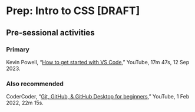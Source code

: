 # Prep: Intro to CSS [DRAFT]

## Pre-sessional activities

### Primary

Kevin Powell,
“[How to get started with VS Code](https://youtu.be/EUJlVYggR1Y),”
YouTube, 17m 47s, 12 Sep 2023.

### Also recommended

CoderCoder,
“[Git, GitHub, & GitHub Desktop for beginners](https://youtu.be/8Dd7KRpKeaE),”
YouTube, 1 Feb 2022, 22m 15s.
